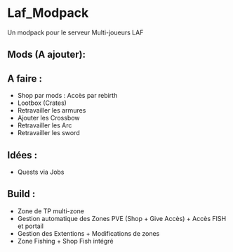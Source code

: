 # Laf_Modpack
Un modpack pour le serveur Multi-joueurs LAF


## Mods (A ajouter):


## A faire :
- Shop par mods : Accès par rebirth
- Lootbox (Crates)
- Retravailler les armures
- Ajouter les Crossbow
- Retravailler les Arc
- Retravailler les sword

## Idées :
- Quests via Jobs

## Build :
- Zone de TP multi-zone
- Gestion automatique des Zones PVE (Shop + Give Accès) + Accès FISH et portail
- Gestion des Extentions + Modifications de zones
- Zone Fishing + Shop Fish intégré